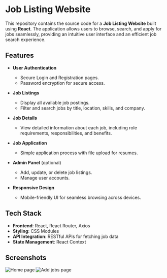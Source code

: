 
# Job Listing Website

This repository contains the source code for a **Job Listing Website** built using **React**. The application allows users to browse, search, and apply for jobs seamlessly, providing an intuitive user interface and an efficient job search experience.

## Features

- **User Authentication**
  - Secure Login and Registration pages.
  - Password encryption for secure access.

- **Job Listings**
  - Display all available job postings.
  - Filter and search jobs by title, location, skills, and company.

- **Job Details**
  - View detailed information about each job, including role requirements, responsibilities, and benefits.

- **Job Application**
  - Simple application process with file upload for resumes.

- **Admin Panel** (optional)
  - Add, update, or delete job listings.
  - Manage user accounts.

- **Responsive Design**
  - Mobile-friendly UI for seamless browsing across devices.

## Tech Stack

- **Frontend**: React, React Router, Axios
- **Styling**: CSS Modules
- **API Integration**: RESTful APIs for fetching job data
- **State Management**: React Context

## Screenshots
![Home page](theme_files/images/img1.png)
![Add jobs page](images/img2.png)


